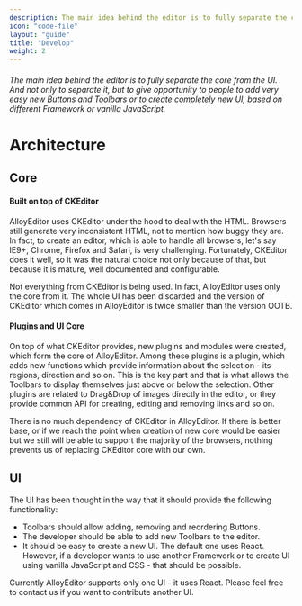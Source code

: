 ```yaml
---
description: The main idea behind the editor is to fully separate the core from the UI. And not only to separate it, but to give opportunity to people to add very easy new Buttons and Toolbars or to create completely new UI, based on different Framework or vanilla JavaScript.
icon: "code-file"
layout: "guide"
title: "Develop"
weight: 2
---
```


###### The main idea behind the editor is to fully separate the core from the UI. And not only to separate it, but to give opportunity to people to add very easy new Buttons and Toolbars or to create completely new UI, based on different Framework or vanilla JavaScript.

# Architecture

<article id="article1">

## Core

<section class="guide-nested">
<h4 class="guide-step">Built on top of CKEditor</h4>

<p>AlloyEditor uses CKEditor under the hood to deal with the HTML. Browsers still generate very inconsistent HTML, not to mention how buggy they are. In fact, to create an editor, which is able to handle all browsers, let's say IE9+, Chrome, Firefox and Safari, is very challenging. Fortunately, CKEditor does it well, so it was the natural choice not only because of that, but because it is mature, well documented and configurable.</p>

<p>Not everything from CKEditor is being used. In fact, AlloyEditor uses only the core from it. The whole UI has been discarded and the version of CKEditor which comes in AlloyEditor is twice smaller than the version OOTB.</p>

<h4 class="guide-step">Plugins and UI Core</h4>

<p>On top of what CKEditor provides, new plugins and modules were created, which form the core of AlloyEditor.
Among these plugins is a plugin, which adds new functions which provide information about the selection - its regions, direction and so on. This is the key part and that is what allows the Toolbars to display themselves just above or below the selection. Other plugins are related to Drag&Drop of images directly in the editor, or they provide common API for creating, editing and removing links and so on.</p>

<p>There is no much dependency of CKEditor in AlloyEditor. If there is better base, or if we reach the point when creation of new core would be easier but we still will be able to support the majority of the browsers, nothing prevents us of replacing CKEditor core with our own.</p>
</section>

</article>

<article id="article2">

## UI

<p>The UI has been thought in the way that it should provide the following functionality:</p>
<ul>
	<li>Toolbars should allow adding, removing and reordering Buttons.</li>
	<li>The developer should be able to add new Toolbars to the editor.</li>
	<li>It should be easy to create a new UI. The default one uses React. However, if a developer wants to use another Framework or to create UI using vanilla JavaScript and CSS - that should be possible.</li>
</ul>

<p class="guide-note">Currently AlloyEditor supports only one UI - it uses React. Please feel free to contact us if you want to contribute another UI.</p>

</article>